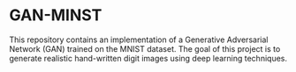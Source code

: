 # GAN-MINST
This repository contains an implementation of a Generative Adversarial Network (GAN) trained on the MNIST dataset. The goal of this project is to generate realistic hand-written digit images using deep learning techniques.
